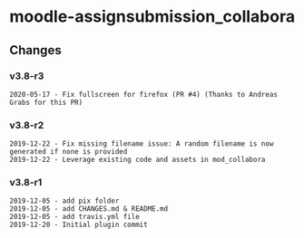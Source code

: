 moodle-assignsubmission_collabora
=================================

Changes
-------

### v3.8-r3
    2020-05-17 - Fix fullscreen for firefox (PR #4) (Thanks to Andreas Grabs for this PR)


### v3.8-r2
    2019-12-22 - Fix missing filename issue: A random filename is now generated if none is provided
    2019-12-22 - Leverage existing code and assets in mod_collabora

### v3.8-r1
    2019-12-05 - add pix folder
    2019-12-05 - add CHANGES.md & README.md
    2019-12-05 - add travis.yml file
    2019-12-20 - Initial plugin commit
